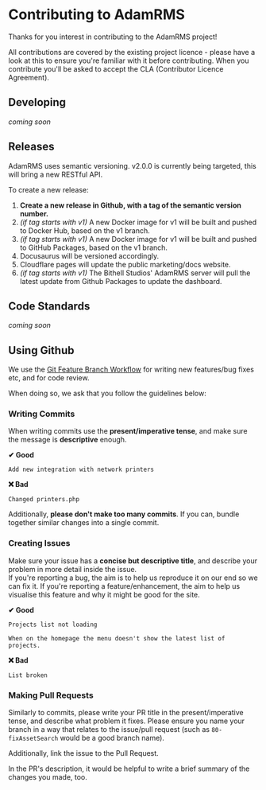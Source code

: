 # Contributing to AdamRMS

Thanks for you interest in contributing to the AdamRMS project!

All contributions are covered by the existing project licence - please have a look at this to ensure you're familiar with it before contributing. When you contribute you'll be asked to accept the CLA (Contributor Licence Agreement).

## Developing

*coming soon*

## Releases

AdamRMS uses semantic versioning. v2.0.0 is currently being targeted, this will bring a new RESTful API. 

To create a new release:

1. **Create a new release in Github, with a tag of the semantic version number.**
1. *(if tag starts with v1)* A new Docker image for v1 will be built and pushed to Docker Hub, based on the v1 branch.
1. *(if tag starts with v1)* A new Docker image for v1 will be built and pushed to GitHub Packages, based on the v1 branch.
1. Docusaurus will be versioned accordingly.
1. Cloudflare pages will update the public marketing/docs website.
1. *(if tag starts with v1)* The Bithell Studios' AdamRMS server will pull the latest update from Github Packages to update the dashboard.

## Code Standards

*coming soon*

## Using Github

We use the [Git Feature Branch Workflow](https://www.atlassian.com/git/tutorials/comparing-workflows/feature-branch-workflow) for writing new features/bug fixes etc, and for code review.

When doing so, we ask that you follow the guidelines below:

### Writing Commits

When writing commits use the **present/imperative tense**, and make sure the message is **descriptive** enough.

**✔ Good**

```
Add new integration with network printers
```

**❌ Bad**

```
Changed printers.php
```

Additionally, **please don't make too many commits**. If you can, bundle together similar changes into a single commit.


### Creating Issues

Make sure your issue has a **concise but descriptive title**, and describe your problem in more detail inside the issue.  
If you're reporting a bug, the aim is to help us reproduce it on our end so we can fix it. If you're reporting a feature/enhancement, the aim to help us visualise this feature and why it might be good for the site.

**✔ Good**

```
Projects list not loading

When on the homepage the menu doesn't show the latest list of projects.
```

**❌ Bad**

```
List broken
```

### Making Pull Requests

Similarly to commits, please write your PR title in the present/imperative tense, and describe what problem it fixes. Please ensure you name your branch in a way that relates to the issue/pull request (such as `80-fixAssetSearch` would be a good branch name).

Additionally, link the issue to the Pull Request. 

In the PR's description, it would be helpful to write a brief summary of the changes you made, too.
